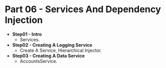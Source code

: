 # Part 06 - Services And Dependency Injection

- **Step01 - Intro**
  - Services.
- **Step02 - Creating A Logging Service**
  - Create A Service, Hierarchical Injector.
- **Step03 - Creating A Data Service**
  - AccountsService.
